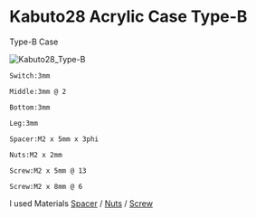 # Kabuto28 Acrylic Case Type-B
Type-B Case

![Kabuto28_Type-B](https://i.imgur.com/5mKQZfS.jpg)

    Switch:3mm

    Middle:3mm @ 2

    Bottom:3mm

    Leg:3mm

    Spacer:M2 x 5mm x 3phi

    Nuts:M2 x 2mm

    Screw:M2 x 5mm @ 13

    Screw:M2 x 8mm @ 6


I used Materials [Spacer](https://www.amazon.co.jp/gp/product/B014F5YAG0) / [Nuts](https://www.amazon.co.jp/gp/product/B00BG8TFR4) / [Screw](https://www.hirosugi-net.co.jp/shop/c/c20101010/)

